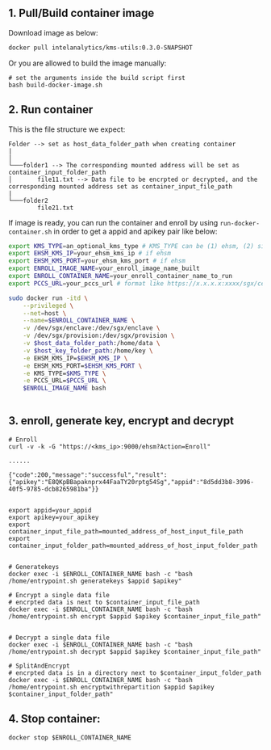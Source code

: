 ## 1. Pull/Build container image

Download image as below:

```bash
docker pull intelanalytics/kms-utils:0.3.0-SNAPSHOT
```

Or you are allowed to build the image manually:
```
# set the arguments inside the build script first
bash build-docker-image.sh
```

## 2. Run container

This is the file structure we expect:
```
Folder --> set as host_data_folder_path when creating container
|
│
└───folder1 --> The corresponding mounted address will be set as container_input_folder_path
│       file11.txt --> Data file to be encrpted or decrypted, and the corresponding mounted address set as container_input_file_path
|
└───folder2
        file21.txt
```

If image is ready, you can run the container and enroll by using `run-docker-container.sh` in order to get a appid and apikey pair like below:

```bash
export KMS_TYPE=an_optional_kms_type # KMS_TYPE can be (1) ehsm, (2) simple
export EHSM_KMS_IP=your_ehsm_kms_ip # if ehsm
export EHSM_KMS_PORT=your_ehsm_kms_port # if ehsm
export ENROLL_IMAGE_NAME=your_enroll_image_name_built
export ENROLL_CONTAINER_NAME=your_enroll_container_name_to_run
export PCCS_URL=your_pccs_url # format like https://x.x.x.x:xxxx/sgx/certification/v3/

sudo docker run -itd \
    --privileged \
    --net=host \
    --name=$ENROLL_CONTAINER_NAME \
    -v /dev/sgx/enclave:/dev/sgx/enclave \
    -v /dev/sgx/provision:/dev/sgx/provision \
    -v $host_data_folder_path:/home/data \
    -v $host_key_folder_path:/home/key \
    -e EHSM_KMS_IP=$EHSM_KMS_IP \
    -e EHSM_KMS_PORT=$EHSM_KMS_PORT \
    -e KMS_TYPE=$KMS_TYPE \
    -e PCCS_URL=$PCCS_URL \
    $ENROLL_IMAGE_NAME bash
    


```
## 3. enroll, generate key, encrypt and decrypt
```
# Enroll
curl -v -k -G "https://<kms_ip>:9000/ehsm?Action=Enroll"

......

{"code":200,"message":"successful","result":{"apikey":"E8QKpBBapaknprx44FaaTY20rptg54Sg","appid":"8d5dd3b8-3996-40f5-9785-dcb8265981ba"}}


export appid=your_appid
export apikey=your_apikey
export container_input_file_path=mounted_address_of_host_input_file_path
export container_input_folder_path=mounted_address_of_host_input_folder_path


# Generatekeys
docker exec -i $ENROLL_CONTAINER_NAME bash -c "bash /home/entrypoint.sh generatekeys $appid $apikey"

# Encrypt a single data file
# encrpted data is next to $container_input_file_path
docker exec -i $ENROLL_CONTAINER_NAME bash -c "bash /home/entrypoint.sh encrypt $appid $apikey $container_input_file_path"


# Decrypt a single data file
docker exec -i $ENROLL_CONTAINER_NAME bash -c "bash /home/entrypoint.sh decrypt $appid $apikey $container_input_file_path"

# SplitAndEncrypt
# encrpted data is in a directory next to $container_input_folder_path
docker exec -i $ENROLL_CONTAINER_NAME bash -c "bash /home/entrypoint.sh encryptwithrepartition $appid $apikey $container_input_folder_path"
```
## 4. Stop container:
```
docker stop $ENROLL_CONTAINER_NAME
```

